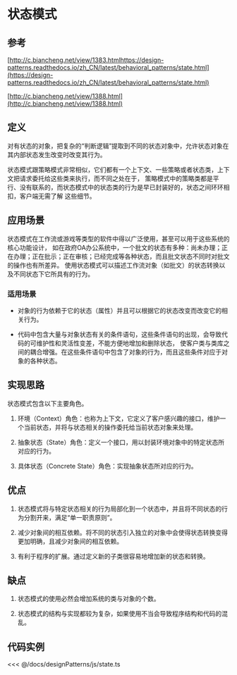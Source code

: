 # 状态模式

## 参考

[http://c.biancheng.net/view/1383.htmlhttps://design-patterns.readthedocs.io/zh_CN/latest/behavioral_patterns/state.html](https://design-patterns.readthedocs.io/zh_CN/latest/behavioral_patterns/state.html)

[http://c.biancheng.net/view/1388.html](http://c.biancheng.net/view/1388.html)

## 定义

对有状态的对象，把复杂的“判断逻辑”提取到不同的状态对象中，允许状态对象在其内部状态发生改变时改变其行为。

状态模式跟策略模式非常相似，它们都有一个上下文、一些策略或者状态类，上下文把请求委托给这些类来执行，而不同之处在于，
策略模式中的策略类都是平行、没有联系的，而状态模式中的状态类的行为是早已封装好的，状态之间环环相扣，客户端无需了解
这些细节。

## 应用场景

状态模式在工作流或游戏等类型的软件中得以广泛使用，甚至可以用于这些系统的核心功能设计，
如在政府OA办公系统中，一个批文的状态有多种：尚未办理；正在办理；正在批示；正在审核；已经完成等各种状态，而且批文状态不同时对批文的操作也有所差异。
使用状态模式可以描述工作流对象（如批文）的状态转换以及不同状态下它所具有的行为。

### 适用场景

- 对象的行为依赖于它的状态（属性）并且可以根据它的状态改变而改变它的相关行为。

- 代码中包含大量与对象状态有关的条件语句，这些条件语句的出现，会导致代码的可维护性和灵活性变差，不能方便地增加和删除状态，
使客户类与类库之间的耦合增强。在这些条件语句中包含了对象的行为，而且这些条件对应于对象的各种状态。

## 实现思路

状态模式包含以下主要角色。

1. 环境（Context）角色：也称为上下文，它定义了客户感兴趣的接口，维护一个当前状态，并将与状态相关的操作委托给当前状态对象来处理。

2. 抽象状态（State）角色：定义一个接口，用以封装环境对象中的特定状态所对应的行为。

3. 具体状态（Concrete State）角色：实现抽象状态所对应的行为。

## 优点

1. 状态模式将与特定状态相关的行为局部化到一个状态中，并且将不同状态的行为分割开来，满足“单一职责原则”。

2. 减少对象间的相互依赖。将不同的状态引入独立的对象中会使得状态转换变得更加明确，且减少对象间的相互依赖。

3. 有利于程序的扩展。通过定义新的子类很容易地增加新的状态和转换。

## 缺点

1. 状态模式的使用必然会增加系统的类与对象的个数。

2. 状态模式的结构与实现都较为复杂，如果使用不当会导致程序结构和代码的混乱。

## 代码实例

<<< @/docs/designPatterns/js/state.ts

<state />
